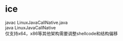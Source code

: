 # ice  
javac LinuxJavaCallNative.java  
java LinuxJavaCallNative  
仅支持x64，x86等其他架构需要调整shellcode和结构偏移

